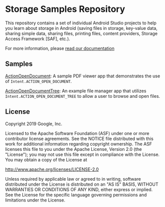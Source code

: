 Storage Samples Repository
=====================

This repository contains a set of individual Android Studio projects to help you learn about
storage in Android (saving files in storage, key-value data, sharing simple data, sharing files,
printing files, content providers, Storage Access Framework [SAF], etc.).

For more information, please [read our documentation](https://developer.android.com/guide/topics/providers/document-provider)

Samples
-------
[ActionOpenDocument](ActionOpenDocument/): A sample PDF viewer app that demonstrates the use of
`Intent.ACTION_OPEN_DOCUMENT`.

[ActionOpenDocumentTree](ActionOpenDocumentTree/): An example file manager app that utilizes
`Intent.ACTION_OPEN_DOCUMENT_TREE` to allow a user to browse and open files.

License
-------

Copyright 2019 Google, Inc.

Licensed to the Apache Software Foundation (ASF) under one or more contributor
license agreements.  See the NOTICE file distributed with this work for
additional information regarding copyright ownership.  The ASF licenses this
file to you under the Apache License, Version 2.0 (the "License"); you may not
use this file except in compliance with the License.  You may obtain a copy of
the License at

  http://www.apache.org/licenses/LICENSE-2.0

Unless required by applicable law or agreed to in writing, software
distributed under the License is distributed on an "AS IS" BASIS, WITHOUT
WARRANTIES OR CONDITIONS OF ANY KIND, either express or implied.  See the
License for the specific language governing permissions and limitations under
the License.
